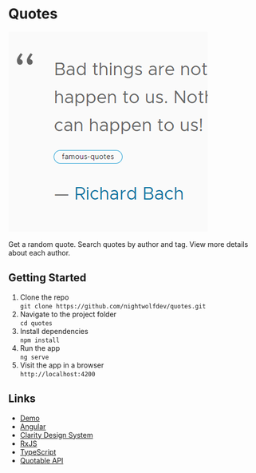# Quotes

![Quotes App](./src/assets/img/quotes-app.png)

Get a random quote. Search quotes by author and tag. View more details about each author.

## Getting Started

1. Clone the repo  
  `git clone https://github.com/nightwolfdev/quotes.git`
2. Navigate to the project folder  
  `cd quotes`
3. Install dependencies  
  `npm install`
4. Run the app  
  `ng serve`
5. Visit the app in a browser  
  `http://localhost:4200`

## Links

* [Demo](https://nightwolf.dev/demos/quotes)
* [Angular](https://angular.io)
* [Clarity Design System](https://clarity.design)
* [RxJS](https://rxjs.dev)
* [TypeScript](https://www.typescriptlang.org)
* [Quotable API](https://github.com/lukePeavey/quotable)